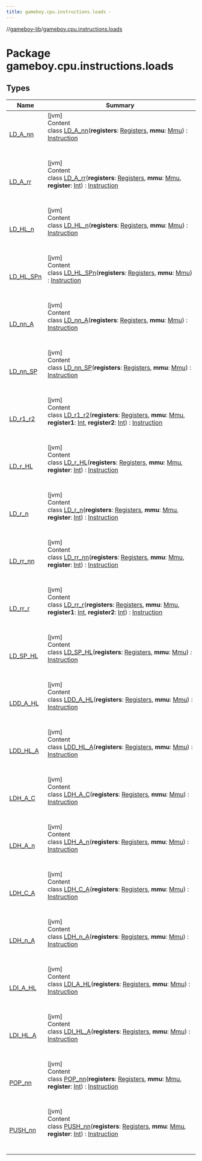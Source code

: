 ```yaml
---
title: gameboy.cpu.instructions.loads -
---
```

//[gameboy-lib](../index.md)/[gameboy.cpu.instructions.loads](index.md)



# Package gameboy.cpu.instructions.loads  


## Types  
  
|  Name|  Summary| 
|---|---|
| <a name="gameboy.cpu.instructions.loads/LD_A_nn///PointingToDeclaration/"></a>[LD_A_nn](-l-d_-a_nn/index.md)| <a name="gameboy.cpu.instructions.loads/LD_A_nn///PointingToDeclaration/"></a>[jvm]  <br>Content  <br>class [LD_A_nn](-l-d_-a_nn/index.md)(**registers**: [Registers](../gameboy.cpu/-registers/index.md), **mmu**: [Mmu](../gameboy.memory/-mmu/index.md)) : [Instruction](../gameboy.cpu.instructions/-instruction/index.md)  <br><br><br>
| <a name="gameboy.cpu.instructions.loads/LD_A_rr///PointingToDeclaration/"></a>[LD_A_rr](-l-d_-a_rr/index.md)| <a name="gameboy.cpu.instructions.loads/LD_A_rr///PointingToDeclaration/"></a>[jvm]  <br>Content  <br>class [LD_A_rr](-l-d_-a_rr/index.md)(**registers**: [Registers](../gameboy.cpu/-registers/index.md), **mmu**: [Mmu](../gameboy.memory/-mmu/index.md), **register**: [Int](https://kotlinlang.org/api/latest/jvm/stdlib/kotlin/-int/index.html)) : [Instruction](../gameboy.cpu.instructions/-instruction/index.md)  <br><br><br>
| <a name="gameboy.cpu.instructions.loads/LD_HL_n///PointingToDeclaration/"></a>[LD_HL_n](-l-d_-h-l_n/index.md)| <a name="gameboy.cpu.instructions.loads/LD_HL_n///PointingToDeclaration/"></a>[jvm]  <br>Content  <br>class [LD_HL_n](-l-d_-h-l_n/index.md)(**registers**: [Registers](../gameboy.cpu/-registers/index.md), **mmu**: [Mmu](../gameboy.memory/-mmu/index.md)) : [Instruction](../gameboy.cpu.instructions/-instruction/index.md)  <br><br><br>
| <a name="gameboy.cpu.instructions.loads/LD_HL_SPn///PointingToDeclaration/"></a>[LD_HL_SPn](-l-d_-h-l_-s-pn/index.md)| <a name="gameboy.cpu.instructions.loads/LD_HL_SPn///PointingToDeclaration/"></a>[jvm]  <br>Content  <br>class [LD_HL_SPn](-l-d_-h-l_-s-pn/index.md)(**registers**: [Registers](../gameboy.cpu/-registers/index.md), **mmu**: [Mmu](../gameboy.memory/-mmu/index.md)) : [Instruction](../gameboy.cpu.instructions/-instruction/index.md)  <br><br><br>
| <a name="gameboy.cpu.instructions.loads/LD_nn_A///PointingToDeclaration/"></a>[LD_nn_A](-l-d_nn_-a/index.md)| <a name="gameboy.cpu.instructions.loads/LD_nn_A///PointingToDeclaration/"></a>[jvm]  <br>Content  <br>class [LD_nn_A](-l-d_nn_-a/index.md)(**registers**: [Registers](../gameboy.cpu/-registers/index.md), **mmu**: [Mmu](../gameboy.memory/-mmu/index.md)) : [Instruction](../gameboy.cpu.instructions/-instruction/index.md)  <br><br><br>
| <a name="gameboy.cpu.instructions.loads/LD_nn_SP///PointingToDeclaration/"></a>[LD_nn_SP](-l-d_nn_-s-p/index.md)| <a name="gameboy.cpu.instructions.loads/LD_nn_SP///PointingToDeclaration/"></a>[jvm]  <br>Content  <br>class [LD_nn_SP](-l-d_nn_-s-p/index.md)(**registers**: [Registers](../gameboy.cpu/-registers/index.md), **mmu**: [Mmu](../gameboy.memory/-mmu/index.md)) : [Instruction](../gameboy.cpu.instructions/-instruction/index.md)  <br><br><br>
| <a name="gameboy.cpu.instructions.loads/LD_r1_r2///PointingToDeclaration/"></a>[LD_r1_r2](-l-d_r1_r2/index.md)| <a name="gameboy.cpu.instructions.loads/LD_r1_r2///PointingToDeclaration/"></a>[jvm]  <br>Content  <br>class [LD_r1_r2](-l-d_r1_r2/index.md)(**registers**: [Registers](../gameboy.cpu/-registers/index.md), **mmu**: [Mmu](../gameboy.memory/-mmu/index.md), **register1**: [Int](https://kotlinlang.org/api/latest/jvm/stdlib/kotlin/-int/index.html), **register2**: [Int](https://kotlinlang.org/api/latest/jvm/stdlib/kotlin/-int/index.html)) : [Instruction](../gameboy.cpu.instructions/-instruction/index.md)  <br><br><br>
| <a name="gameboy.cpu.instructions.loads/LD_r_HL///PointingToDeclaration/"></a>[LD_r_HL](-l-d_r_-h-l/index.md)| <a name="gameboy.cpu.instructions.loads/LD_r_HL///PointingToDeclaration/"></a>[jvm]  <br>Content  <br>class [LD_r_HL](-l-d_r_-h-l/index.md)(**registers**: [Registers](../gameboy.cpu/-registers/index.md), **mmu**: [Mmu](../gameboy.memory/-mmu/index.md), **register**: [Int](https://kotlinlang.org/api/latest/jvm/stdlib/kotlin/-int/index.html)) : [Instruction](../gameboy.cpu.instructions/-instruction/index.md)  <br><br><br>
| <a name="gameboy.cpu.instructions.loads/LD_r_n///PointingToDeclaration/"></a>[LD_r_n](-l-d_r_n/index.md)| <a name="gameboy.cpu.instructions.loads/LD_r_n///PointingToDeclaration/"></a>[jvm]  <br>Content  <br>class [LD_r_n](-l-d_r_n/index.md)(**registers**: [Registers](../gameboy.cpu/-registers/index.md), **mmu**: [Mmu](../gameboy.memory/-mmu/index.md), **register**: [Int](https://kotlinlang.org/api/latest/jvm/stdlib/kotlin/-int/index.html)) : [Instruction](../gameboy.cpu.instructions/-instruction/index.md)  <br><br><br>
| <a name="gameboy.cpu.instructions.loads/LD_rr_nn///PointingToDeclaration/"></a>[LD_rr_nn](-l-d_rr_nn/index.md)| <a name="gameboy.cpu.instructions.loads/LD_rr_nn///PointingToDeclaration/"></a>[jvm]  <br>Content  <br>class [LD_rr_nn](-l-d_rr_nn/index.md)(**registers**: [Registers](../gameboy.cpu/-registers/index.md), **mmu**: [Mmu](../gameboy.memory/-mmu/index.md), **register**: [Int](https://kotlinlang.org/api/latest/jvm/stdlib/kotlin/-int/index.html)) : [Instruction](../gameboy.cpu.instructions/-instruction/index.md)  <br><br><br>
| <a name="gameboy.cpu.instructions.loads/LD_rr_r///PointingToDeclaration/"></a>[LD_rr_r](-l-d_rr_r/index.md)| <a name="gameboy.cpu.instructions.loads/LD_rr_r///PointingToDeclaration/"></a>[jvm]  <br>Content  <br>class [LD_rr_r](-l-d_rr_r/index.md)(**registers**: [Registers](../gameboy.cpu/-registers/index.md), **mmu**: [Mmu](../gameboy.memory/-mmu/index.md), **register1**: [Int](https://kotlinlang.org/api/latest/jvm/stdlib/kotlin/-int/index.html), **register2**: [Int](https://kotlinlang.org/api/latest/jvm/stdlib/kotlin/-int/index.html)) : [Instruction](../gameboy.cpu.instructions/-instruction/index.md)  <br><br><br>
| <a name="gameboy.cpu.instructions.loads/LD_SP_HL///PointingToDeclaration/"></a>[LD_SP_HL](-l-d_-s-p_-h-l/index.md)| <a name="gameboy.cpu.instructions.loads/LD_SP_HL///PointingToDeclaration/"></a>[jvm]  <br>Content  <br>class [LD_SP_HL](-l-d_-s-p_-h-l/index.md)(**registers**: [Registers](../gameboy.cpu/-registers/index.md), **mmu**: [Mmu](../gameboy.memory/-mmu/index.md)) : [Instruction](../gameboy.cpu.instructions/-instruction/index.md)  <br><br><br>
| <a name="gameboy.cpu.instructions.loads/LDD_A_HL///PointingToDeclaration/"></a>[LDD_A_HL](-l-d-d_-a_-h-l/index.md)| <a name="gameboy.cpu.instructions.loads/LDD_A_HL///PointingToDeclaration/"></a>[jvm]  <br>Content  <br>class [LDD_A_HL](-l-d-d_-a_-h-l/index.md)(**registers**: [Registers](../gameboy.cpu/-registers/index.md), **mmu**: [Mmu](../gameboy.memory/-mmu/index.md)) : [Instruction](../gameboy.cpu.instructions/-instruction/index.md)  <br><br><br>
| <a name="gameboy.cpu.instructions.loads/LDD_HL_A///PointingToDeclaration/"></a>[LDD_HL_A](-l-d-d_-h-l_-a/index.md)| <a name="gameboy.cpu.instructions.loads/LDD_HL_A///PointingToDeclaration/"></a>[jvm]  <br>Content  <br>class [LDD_HL_A](-l-d-d_-h-l_-a/index.md)(**registers**: [Registers](../gameboy.cpu/-registers/index.md), **mmu**: [Mmu](../gameboy.memory/-mmu/index.md)) : [Instruction](../gameboy.cpu.instructions/-instruction/index.md)  <br><br><br>
| <a name="gameboy.cpu.instructions.loads/LDH_A_C///PointingToDeclaration/"></a>[LDH_A_C](-l-d-h_-a_-c/index.md)| <a name="gameboy.cpu.instructions.loads/LDH_A_C///PointingToDeclaration/"></a>[jvm]  <br>Content  <br>class [LDH_A_C](-l-d-h_-a_-c/index.md)(**registers**: [Registers](../gameboy.cpu/-registers/index.md), **mmu**: [Mmu](../gameboy.memory/-mmu/index.md)) : [Instruction](../gameboy.cpu.instructions/-instruction/index.md)  <br><br><br>
| <a name="gameboy.cpu.instructions.loads/LDH_A_n///PointingToDeclaration/"></a>[LDH_A_n](-l-d-h_-a_n/index.md)| <a name="gameboy.cpu.instructions.loads/LDH_A_n///PointingToDeclaration/"></a>[jvm]  <br>Content  <br>class [LDH_A_n](-l-d-h_-a_n/index.md)(**registers**: [Registers](../gameboy.cpu/-registers/index.md), **mmu**: [Mmu](../gameboy.memory/-mmu/index.md)) : [Instruction](../gameboy.cpu.instructions/-instruction/index.md)  <br><br><br>
| <a name="gameboy.cpu.instructions.loads/LDH_C_A///PointingToDeclaration/"></a>[LDH_C_A](-l-d-h_-c_-a/index.md)| <a name="gameboy.cpu.instructions.loads/LDH_C_A///PointingToDeclaration/"></a>[jvm]  <br>Content  <br>class [LDH_C_A](-l-d-h_-c_-a/index.md)(**registers**: [Registers](../gameboy.cpu/-registers/index.md), **mmu**: [Mmu](../gameboy.memory/-mmu/index.md)) : [Instruction](../gameboy.cpu.instructions/-instruction/index.md)  <br><br><br>
| <a name="gameboy.cpu.instructions.loads/LDH_n_A///PointingToDeclaration/"></a>[LDH_n_A](-l-d-h_n_-a/index.md)| <a name="gameboy.cpu.instructions.loads/LDH_n_A///PointingToDeclaration/"></a>[jvm]  <br>Content  <br>class [LDH_n_A](-l-d-h_n_-a/index.md)(**registers**: [Registers](../gameboy.cpu/-registers/index.md), **mmu**: [Mmu](../gameboy.memory/-mmu/index.md)) : [Instruction](../gameboy.cpu.instructions/-instruction/index.md)  <br><br><br>
| <a name="gameboy.cpu.instructions.loads/LDI_A_HL///PointingToDeclaration/"></a>[LDI_A_HL](-l-d-i_-a_-h-l/index.md)| <a name="gameboy.cpu.instructions.loads/LDI_A_HL///PointingToDeclaration/"></a>[jvm]  <br>Content  <br>class [LDI_A_HL](-l-d-i_-a_-h-l/index.md)(**registers**: [Registers](../gameboy.cpu/-registers/index.md), **mmu**: [Mmu](../gameboy.memory/-mmu/index.md)) : [Instruction](../gameboy.cpu.instructions/-instruction/index.md)  <br><br><br>
| <a name="gameboy.cpu.instructions.loads/LDI_HL_A///PointingToDeclaration/"></a>[LDI_HL_A](-l-d-i_-h-l_-a/index.md)| <a name="gameboy.cpu.instructions.loads/LDI_HL_A///PointingToDeclaration/"></a>[jvm]  <br>Content  <br>class [LDI_HL_A](-l-d-i_-h-l_-a/index.md)(**registers**: [Registers](../gameboy.cpu/-registers/index.md), **mmu**: [Mmu](../gameboy.memory/-mmu/index.md)) : [Instruction](../gameboy.cpu.instructions/-instruction/index.md)  <br><br><br>
| <a name="gameboy.cpu.instructions.loads/POP_nn///PointingToDeclaration/"></a>[POP_nn](-p-o-p_nn/index.md)| <a name="gameboy.cpu.instructions.loads/POP_nn///PointingToDeclaration/"></a>[jvm]  <br>Content  <br>class [POP_nn](-p-o-p_nn/index.md)(**registers**: [Registers](../gameboy.cpu/-registers/index.md), **mmu**: [Mmu](../gameboy.memory/-mmu/index.md), **register**: [Int](https://kotlinlang.org/api/latest/jvm/stdlib/kotlin/-int/index.html)) : [Instruction](../gameboy.cpu.instructions/-instruction/index.md)  <br><br><br>
| <a name="gameboy.cpu.instructions.loads/PUSH_nn///PointingToDeclaration/"></a>[PUSH_nn](-p-u-s-h_nn/index.md)| <a name="gameboy.cpu.instructions.loads/PUSH_nn///PointingToDeclaration/"></a>[jvm]  <br>Content  <br>class [PUSH_nn](-p-u-s-h_nn/index.md)(**registers**: [Registers](../gameboy.cpu/-registers/index.md), **mmu**: [Mmu](../gameboy.memory/-mmu/index.md), **register**: [Int](https://kotlinlang.org/api/latest/jvm/stdlib/kotlin/-int/index.html)) : [Instruction](../gameboy.cpu.instructions/-instruction/index.md)  <br><br><br>

